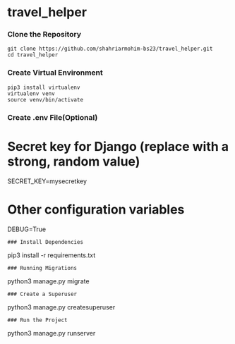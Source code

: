 # travel_helper
### Clone the Repository
```
git clone https://github.com/shahriarmohim-bs23/travel_helper.git
cd travel_helper
```
### Create Virtual Environment
```
pip3 install virtualenv
virtualenv venv
source venv/bin/activate
```
### Create .env File(Optional)
# Secret key for Django (replace with a strong, random value)
SECRET_KEY=mysecretkey
# Other configuration variables
DEBUG=True
```
### Install Dependencies
```
pip3 install -r requirements.txt
```
### Running Migrations
```
python3 manage.py migrate
```
### Create a Superuser
```
python3 manage.py createsuperuser
```
### Run the Project
```
python3 manage.py runserver
```




